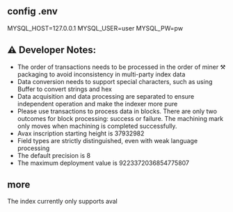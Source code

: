 ## config .env
MYSQL_HOST=127.0.0.1
MYSQL_USER=user
MYSQL_PW=pw


## ⚠️ Developer Notes:

* The order of transactions needs to be processed in the order of miner ⚒️ packaging to avoid inconsistency in multi-party index data
* Data conversion needs to support special characters, such as using Buffer to convert strings and hex
* Data acquisition and data processing are separated to ensure independent operation and make the indexer more pure
* Please use transactions to process data in blocks. There are only two outcomes for block processing: success or failure. The machining mark only moves when machining is completed successfully.
* Avax inscription starting height is 37932982
* Field types are strictly distinguished, even with weak language processing
* The default precision is 8
* The maximum deployment value is 9223372036854775807

## more

The index currently only supports aval
